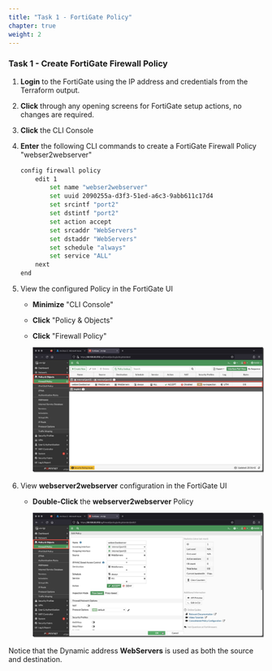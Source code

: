 ```yaml
---
title: "Task 1 - FortiGate Policy"
chapter: true
weight: 2
---
```


### Task 1 - Create FortiGate Firewall Policy

1. **Login** to the FortiGate using the IP address and credentials from the Terraform output.
1. **Click** through any opening screens for FortiGate setup actions, no changes are required.
1. **Click** the CLI Console
1. **Enter** the following CLI commands to create a FortiGate Firewall Policy "webser2webserver"

    ```bash
    config firewall policy
        edit 1
            set name "webser2webserver"
            set uuid 2090255a-d3f3-51ed-a6c3-9abb611c17d4
            set srcintf "port2"
            set dstintf "port2"
            set action accept
            set srcaddr "WebServers"
            set dstaddr "WebServers"
            set schedule "always"
            set service "ALL"
        next
    end
    ```

1. View the configured Policy in the FortiGate UI
    * **Minimize** "CLI Console"
    * **Click** "Policy & Objects"
    * **Click** "Firewall Policy"

        ![firewallpolicy1](../images/firewallpolicy-01.jpg)

1. View **webserver2webserver** configuration in the FortiGate UI
    * **Double-Click** the **webserver2webserver** Policy

        ![firewallpolicy2](../images/firewallpolicy-02.jpg)

Notice that the Dynamic address **WebServers** is used as both the source and destination.
